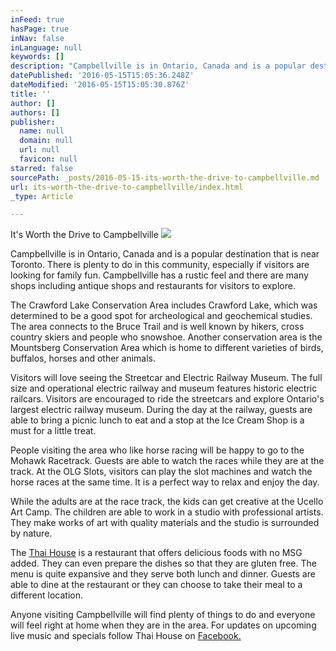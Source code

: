 ```yaml
---
inFeed: true
hasPage: true
inNav: false
inLanguage: null
keywords: []
description: "Campbellville is in Ontario, Canada and is a popular destination that is near Toronto.\_ There is plenty to do in this community, especially if visitors are looking for family fun. Campbellville has a rustic feel and there are many shops including antique shops and restaurants for visitors to explore. \_"
datePublished: '2016-05-15T15:05:36.248Z'
dateModified: '2016-05-15T15:05:30.876Z'
title: ''
author: []
authors: []
publisher:
  name: null
  domain: null
  url: null
  favicon: null
starred: false
sourcePath: _posts/2016-05-15-its-worth-the-drive-to-campbellville.md
url: its-worth-the-drive-to-campbellville/index.html
_type: Article

---
```

It's Worth the Drive to Campbellville
![](https://the-grid-user-content.s3-us-west-2.amazonaws.com/a31c87d7-311f-4f09-b9ab-ccb4071be7ea.jpg)

Campbellville is in Ontario, Canada and is a popular destination that is near Toronto.  There is plenty to do in this community, especially if visitors are looking for family fun. Campbellville has a rustic feel and there are many shops including antique shops and restaurants for visitors to explore.  

The Crawford Lake Conservation Area includes Crawford Lake, which was determined to be a good spot for archeological and geochemical studies. The area connects to the Bruce Trail and is well known by hikers, cross country skiers and people who snowshoe. Another conservation area is the Mountsberg Conservation Area which is home to different varieties of birds, buffalos, horses and other animals. 

Visitors will love seeing the Streetcar and Electric Railway Museum. The full size and operational electric railway and museum features historic electric railcars. Visitors are encouraged to ride the streetcars and explore Ontario's largest electric railway museum. During the day at the railway, guests are able to bring a picnic lunch to eat and a stop at the Ice Cream Shop is a must for a little treat.

People visiting the area who like horse racing will be happy to go to the Mohawk Racetrack. Guests are able to watch the races while they are at the track. At the OLG Slots, visitors can play the slot machines and watch the horse races at the same time. It is a perfect way to relax and enjoy the day. 

While the adults are at the race track, the kids can get creative at the Ucello Art Camp. The children are able to work in a studio with professional artists. They make works of art with quality materials and the studio is surrounded by nature. 

The [Thai House][0] is a restaurant that offers delicious foods with no MSG added. They can even prepare the dishes so that they are gluten free. The menu is quite expansive and they serve both lunch and dinner. Guests are able to dine at the restaurant or they can choose to take their meal to a different location. 

Anyone visiting Campbellville will find plenty of things to do and everyone will feel right at home when they are in the area. For updates on upcoming live music and specials follow Thai House on [Facebook.][1]

[0]: http://www.thaihouse.co/
[1]: https://www.facebook.com/ThaiHouseCampbellville